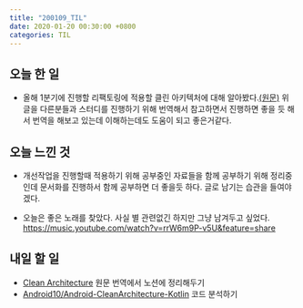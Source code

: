 ```yaml
---
title: "200109_TIL"
date: 2020-01-20 00:30:00 +0800
categories: TIL
---
```


## 오늘 한 일
- 올해 1분기에 진행할 리팩토링에 적용할 클린 아키텍처에 대해 알아봤다.[(원문)](https://fernandocejas.com/2014/09/03/architecting-android-the-clean-way/)
위 글을 다른분들과 스터디를 진행하기 위해 번역해서 참고하면서 진행하면 좋을 듯 해서 번역을 해보고 있는데 이해하는데도 도움이 되고 좋은거같다.

## 오늘 느낀 것
- 개선작업을 진행할때 적용하기 위해 공부중인 자료들을 함께 공부하기 위해 정리중인데 문서화를 진행하서 함께 공부하면 더 좋을듯 하다. 글로 남기는 습관을 들여야겠다.

- 오늘은 좋은 노래를 찾았다. 사실 별 관련없긴 하지만 그냥 남겨두고 싶었다.
https://music.youtube.com/watch?v=rrW6m9P-v5U&feature=share

## 내일 할 일
- [Clean Architecture](https://fernandocejas.com/2014/09/03/architecting-android-the-clean-way/) 원문 번역에서 노션에 정리해두기
- [Android10/Android-CleanArchitecture-Kotlin](https://github.com/android10/Android-CleanArchitecture-Kotlin) 코드 분석하기
